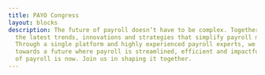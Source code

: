 ```yaml
---
title: PAYO Congress
layout: blocks
description: The future of payroll doesn’t have to be complex. Together, let’s unravel
  the latest trends, innovations and strategies that simplify payroll management.
  Through a single platform and highly experienced payroll experts, we’re driving
  towards a future where payroll is streamlined, efficient and impactful. The future
  of payroll is now. Join us in shaping it together.
---
```



